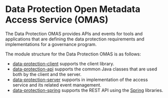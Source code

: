 <!-- SPDX-License-Identifier: CC-BY-4.0 -->
<!-- Copyright Contributors to the ODPi Egeria project. -->

# Data Protection Open Metadata Access Service (OMAS)

The Data Protection OMAS provides APIs and events for tools and applications
that are defining the data protection requirements and implementations for
a governance program.

The module structure for the Data Protection OMAS is as follows:

* [data-protection-client](data-protection-client) supports the client library.
* [data-protection-api](data-protection-api) supports the common Java classes that are used both by the client and the server.
* [data-protection-server](data-protection-server) supports in implementation of the access service and its related event management.
* [data-protection-spring](data-protection-spring) supports the REST API using the [Spring](../../../developer-resources/Spring.md) libraries.
